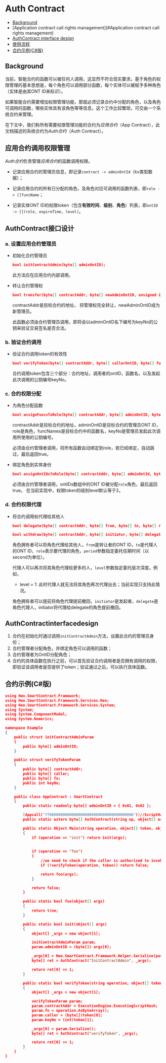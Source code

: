 # Auth Contract

* [Background](#Background)
* [Application contract call rights management](#Application contract call rights management)
* [AuthContract interface design](#AuthContractinterfacedesign)
* [使用流程](#使用流程)
* [合约示例(C#版)](#合约示例(C#版))


## Background

当前，智能合约的函数可以被任何人调用，这显然不符合现实要求。基于角色的权限管理的基本思想是，每个角色可以调用部分函数，每个实体可以被赋予多种角色（实体是由其ONT ID来标识）。

如果智能合约需要增加权限管理功能，那就必须记录合约中分配的角色，以及角色可调用的函数，哪些实体具有该角色等等信息。这个工作比较繁琐，可交由一个系统合约来管理。

在下文中，我们称所有需要权限管理功能的合约为*应用合约*（App Contract），此文档描述的系统合约为*Auth合约*（Auth Contract）。

## 应用合约调用权限管理

*Auth合约*负责管理*应用合约*的函数调用权限。

- 记录应用合约的管理员信息，即记录`contract -> adminOntId`（kv类型数据）；

- 记录应用合约的所有已分配的角色，及角色对应可调用的函数列表，即`role -> []funcName`；

- 记录实体ONT ID的权限token（包含**有效时间**、**级别**、**角色**）列表，即`ontID -> [](role, expireTime, level)`。

## AuthContract接口设计

### a. 设置应用合约管理员

- 初始化合约管理员

  ```json 
  bool initContractAdmin(byte[] adminOntID);
  ```

  此方法应在应用合约内部调用。

- 转让合约管理权

	```json
	bool transfer(byte[] contractAddr, byte[] newAdminOntID, unsigned int keyNo);
	```
	contractAddr是目标合约的地址，
    将管理权完全转让，newAdminOntID成为新管理员。
    
    此函数必须由合约管理员调用，即将会以adminOntID名下编号为keyNo的公钥来验证交易签名是否合法。

### b. 验证合约调用

- 验证合约调用token的有效性
  	```json
  	bool verifyToken(byte[] contractAddr, byte[] callerOntID, byte[] funcName, unsigned int keyNo);
  	```

	合约调用token包含三个部分：合约地址，调用者的ontID，函数名，以及发起此次调用的公钥编号keyNo。
    
### c. 合约权限分配
- 为角色分配函数
	```json
	bool assignFuncsToRole(byte[] contractAddr, byte[] adminOntID, byte[] role, string[] funcNames, unsigned int keyNo);
	```
	contractAddr是目标合约的地址，adminOntID是目标合约的管理员ONT ID，role是角色，funcNames是目标合约中的函数名，keyNo是管理员发起此次调用所使用的公钥编号。
	
    必须由合约管理者调用，将所有函数自动绑定到role，若已经绑定，自动跳过，最后返回true。

- 绑定角色到实体身份
	```json
	bool assignOntIDsToRole(byte[] contractAddr, byte[] adminOntId, byte[] role, object[] ontIDs, unsigned int keyNo);
	```

	必须由合约管理者调用，ontIDs数组中的ONT ID被分配`role`角色，最后返回true。
	在当前实现中，权限token的级别level默认等于2。

### d. 合约权限代理
- 将合约调用权代理给其他人
    ```json
    bool delegate(byte[] contractAddr, byte[] from, byte[] to, byte[] role, int period, int level, unsigned int keyNo);
    
	bool withdraw(byte[] contractAddr, byte[] initiator, byte[] delegate,  byte[] role, unsigned int keyNo);
    ```
    
    角色拥有者可以将角色代理给其他人，`from`是转让者的ONT ID，`to`是代理人的ONT ID，`role`表示要代理的角色，`period`参数指定委托任期时间（以second为单位）。
   
    代理人可以再次将其角色代理给更多的人，`level`参数指定委托层次深度。例如，
     - level = 1: 此时代理人就无法将其角色再次代理出去；当前实现只支持此情况。

     角色拥有者可以提前将角色代理提前撤回，`initiator`是发起者，`delegate`是角色代理人，initiator将代理给delegate的角色提前撤回。


## AuthContractinterfacedesign

1. 合约在初始化时通过调用`initContractAdmin`方法，设置此合约的管理员身份；
2. 合约管理者分配角色，并绑定角色可以调用的函数；
3. 合约管理者为OntID分配角色；
4. 合约的具体函数在执行之前，可以首先验证合约调用者是否拥有调用的权限，即验证该调用者是否提供了token；验证通过之后，可以执行具体函数。

## 合约示例(C#版)

```json
using Neo.SmartContract.Framework;
using Neo.SmartContract.Framework.Services.Neo;
using Neo.SmartContract.Framework.Services.System;
using System;
using System.ComponentModel;
using System.Numerics;

namespace Example
{
    public struct initContractAdminParam
    {
        public byte[] adminOntID;
    }

    public struct verifyTokenParam
    {
        public byte[] contractAddr;
        public byte[] caller;
        public byte[] fn;
        public int keyNo;
    }

    public class AppContract : SmartContract
    {
        public static readonly byte[] adminOntID = { 0x01, 0x02 };

        [Appcall("ff00000000000000000000000000000000000006")]//ScriptHash
        public static extern byte[] AuthContract(string op, object[] args);

        public static Object Main(string operation, object[] token, object[] args)
        {
            if (operation == "init") return init(args);
            
            
            if (operation == "foo")
            {
                //we need to check if the caller is authorized to invoke foo
                if (!verifyToken(operation, token)) return false;

                return foo(args);
            }

            return false; 
        }

        public static bool foo(object[] args)
        {
            return true;
        }

        public static bool init(object[] args)
        {
            object[] _args = new object[1]; 

            initContractAdminParam param;
            param.adminOntID = (byte[]) args[0];

            _args[0] = Neo.SmartContract.Framework.Helper.Serialize(param);
            byte[] ret = AuthContract("InitContractAdmin", _args);

            return ret[0] == 1;
        }

        public static bool verifyToken(string operation, object[] token)
        {
            object[] _args = new object[1];

            verifyTokenParam param;
            param.contractAddr = ExecutionEngine.ExecutingScriptHash;
            param.fn = operation.AsByteArray();
            param.caller = (byte[])token[0];
            param.keyNo = (int)token[1];

            _args[0] = param.Serialize();
            byte[] ret = AuthContract("verifyToken", _args);

            return ret[0] == 1;
        }
    }
}



```
	
 



